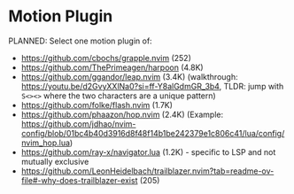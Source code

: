 # Motion Plugin

PLANNED: Select one motion plugin of:

- https://github.com/cbochs/grapple.nvim (252)
- https://github.com/ThePrimeagen/harpoon (4.8K)
- https://github.com/ggandor/leap.nvim (3.4K) (walkthrough: https://youtu.be/d2GvyXXlNa0?si=ff-Y8alGdmGR_3b4, TLDR: jump with `S<><>` where the two characters are a unique pattern)
- https://github.com/folke/flash.nvim (1.7K)
- https://github.com/phaazon/hop.nvim (2.4K) (Example: https://github.com/jdhao/nvim-config/blob/01bc4b40d3916d8f48f14b1be242379e1c806c41/lua/config/nvim_hop.lua)
- https://github.com/ray-x/navigator.lua (1.2K) - specific to LSP and not mutually exclusive
- https://github.com/LeonHeidelbach/trailblazer.nvim?tab=readme-ov-file#-why-does-trailblazer-exist (205)
